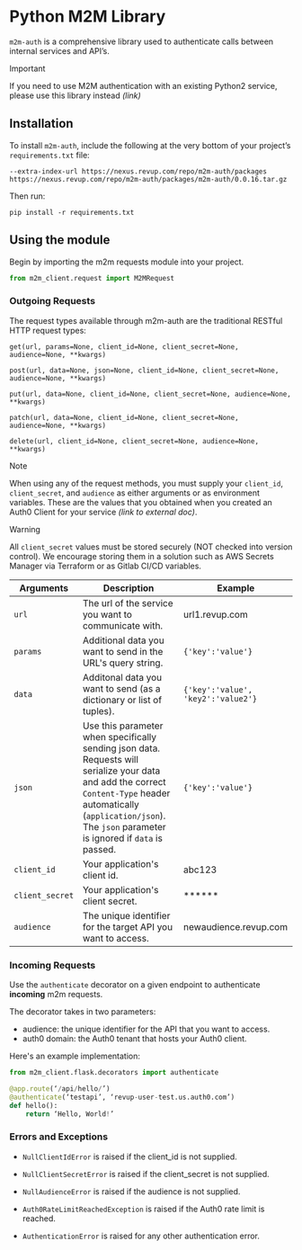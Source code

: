 # Python M2M Library

`m2m-auth` is a comprehensive library used to authenticate calls between internal services and API’s.

> [!IMPORTANT]
> If you need to use M2M authentication with an existing Python2 service, please use this library instead *(link)*

## Installation

To install `m2m-auth`, include the following at the very bottom of your project’s `requirements.txt` file:

```
--extra-index-url https://nexus.revup.com/repo/m2m-auth/packages
https://nexus.revup.com/repo/m2m-auth/packages/m2m-auth/0.0.16.tar.gz
```

Then run:

```
pip install -r requirements.txt
```

## Using the module

Begin by importing the m2m requests module into your project.

```python
from m2m_client.request import M2MRequest
```

### Outgoing Requests

The request types available through m2m-auth are the traditional RESTful HTTP request types:

`get(url, params=None, client_id=None, client_secret=None, audience=None, **kwargs)`

`post(url, data=None, json=None, client_id=None, client_secret=None, audience=None, **kwargs)`

`put(url, data=None, client_id=None, client_secret=None, audience=None, **kwargs)`

`patch(url, data=None, client_id=None, client_secret=None, audience=None, **kwargs)`

`delete(url, client_id=None, client_secret=None, audience=None, **kwargs)`

> [!NOTE]
> When using any of the request methods, you must supply your `client_id`, `client_secret`, and `audience` as either arguments or as environment variables. These are the values that you obtained when you created an Auth0 Client for your service *(link to external doc)*.

> [!WARNING]
> All `client_secret` values must be stored securely (NOT checked into version control). We encourage storing them in a solution such as AWS Secrets Manager via Terraform or as Gitlab CI/CD variables.


| Arguments | Description | Example
| --- | --- | --- |
| `url` | The url of the service you want to communicate with. | url1.revup.com |
| `params` | Additional data you want to send in the URL's query string. | `{'key':'value'}` |
| `data` | Additonal data you want to send (as a dictionary or list of tuples). | `{'key':'value', 'key2':'value2'}` |
| `json` | Use this parameter when specifically sending json data. Requests will serialize your data and add the correct `Content-Type` header automatically (`application/json`). The `json` parameter is ignored if `data` is passed. | `{'key':'value'}` |
| `client_id` | Your application's client id. | abc123 |
| `client_secret` | Your application's client secret. | ****** |
| `audience` | The unique identifier for the target API you want to access. | newaudience.revup.com |

### Incoming Requests

Use the `authenticate` decorator on a given endpoint to authenticate **incoming** m2m requests.

The decorator takes in two parameters:
* audience: the unique identifier for the API that you want to access.
* auth0 domain: the Auth0 tenant that hosts your Auth0 client.

Here's an example implementation:

```python
from m2m_client.flask.decorators import authenticate

@app.route(‘/api/hello/’)
@authenticate(‘testapi’, ‘revup-user-test.us.auth0.com’)
def hello():
	return ‘Hello, World!’
```

### Errors and Exceptions

* `NullClientIdError` is raised if the client_id is not supplied.
* `NullClientSecretError` is raised if the client_secret is not supplied.
* `NullAudienceError` is raised if the audience is not supplied.

* `Auth0RateLimitReachedException` is raised if the Auth0 rate limit is reached.
* `AuthenticationError` is raised for any other authentication error.

